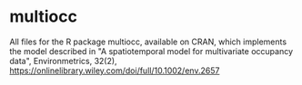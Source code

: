 # multiocc
All files for the R package multiocc, available on CRAN, which implements the model described in "A spatiotemporal model for multivariate occupancy data", Environmetrics, 32(2), https://onlinelibrary.wiley.com/doi/full/10.1002/env.2657 
